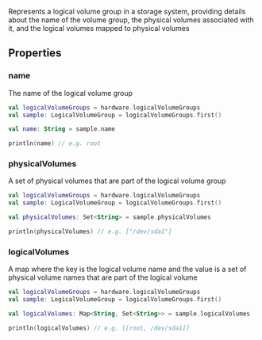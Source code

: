 Represents a logical volume group in a storage system, providing details about the name of the volume group, the physical volumes
associated with it, and the logical volumes mapped to physical volumes

## Properties

### name

The name of the logical volume group

```kotlin
val logicalVolumeGroups = hardware.logicalVolumeGroups
val sample: LogicalVolumeGroup = logicalVolumeGroups.first()

val name: String = sample.name

println(name) // e.g. root
```

### physicalVolumes

A set of physical volumes that are part of the logical volume group

```kotlin
val logicalVolumeGroups = hardware.logicalVolumeGroups
val sample: LogicalVolumeGroup = logicalVolumeGroups.first()

val physicalVolumes: Set<String> = sample.physicalVolumes

println(physicalVolumes) // e.g. ["/dev/sda1"]
```

### logicalVolumes

A map where the key is the logical volume name and the value is a set of physical volume names that are part of the 
logical volume

```kotlin
val logicalVolumeGroups = hardware.logicalVolumeGroups
val sample: LogicalVolumeGroup = logicalVolumeGroups.first()

val logicalVolumes: Map<String, Set<String>> = sample.logicalVolumes

println(logicalVolumes) // e.g. [[root, /dev/sda1]]
```